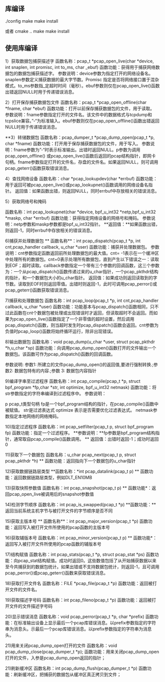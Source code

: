 ## 库编译
./config
make
make install

或者
cmake ..
make
make install

## 使用库编译
1）获取数据包捕获描述字 
函数名称：pcap_t *pcap_open_live(char *device, int snaplen, int promisc, int to_ms, char _ebuf)
函数功能：获得用于捕获网络数据包的数据包捕获描述字。
参数说明：device参数为指定打开的网络设备名。snaplen参数定义捕获数据的最大字节数。Promisc 指定是否将网络接口置于混杂模式。to_ms参数指_定超时时间（毫秒）。ebuf参数则仅在pcap_open_live()函数出错返回NULL时用于传递错误消息。

2）打开保存捕获数据包文件
函数名称：pcap_t *pcap_open_offline(char *fname, char *ebuf)
函数功能：打开以前保存捕获数据包的文件，用于读取。
参数说明：fname参数指定打开的文件名。该文件中的数据格式与tcpdump和tcpslice兼容。”-“为标准输入。ebuf参数则仅在pcap_open_offline()函数出错返回NULL时用于传递错误消息。

**3）转储数据包
函数名称：pcap_dumper_t *pcap_dump_open(pcap_t *p, char *fname)
函数功能：打开用于保存捕获数据包的文件，用于写入。
参数说明：fname参数为”-“时表示标准输出。出错时返回NULL。p参数为调用pcap_open_offline() 或pcap_open_live()函数后返回的pcap结构指针，即网卡句柄。fname参数指定打开的文件名，存盘的文件名。如果返回NULL，则可调用pcap_geterr()函数获取错误消息。

4）查找网络设备
函数名称：char *pcap_lookupdev(char *errbuf)
函数功能：用于返回可被pcap_open_live()或pcap_lookupnet()函数调用的网络设备名指针。
返回值：如果函数出错，则返回NULL，同时errbuf中存放相关的错误消息。

5）获取网络号和掩码

函数名称：int pcap_lookupnet(char *device, bpf_u_int32 *netp,bpf_u_int32 *maskp, char *errbuf)
函数功能：获得指定网络设备的网络号和掩码。
参数说明：netp参数和maskp参数都是bpf_u_int32指针。
**返回值：**如果函数出错，则返回-1，同时errbuf中存放相关的错误消息。

6)捕获并处理数据包
** 函数名称**：int pcap_dispatch(pcap_t *p, int cnt,pcap_handler callback, u_char *user)
函数功能：捕获并处理数据包。
参数说明：cnt参数指定函数返回前所处理数据包的最大值。cnt= -1表示在一个缓冲区中处理所有的数据包。cnt=0表示处理所有数据包，直到产生以下错误之一：读取到EOF；超时读取。callback参数指定一个带有三个参数的回调函数，这三个参数为：一个从pcap_dispatch()函数传递过来的u_char指针，一个pcap_pkthdr结构的指针，和一个数据包大小的u_char指针。
返回值：如果成功则返回读取到的字节数。读取到EOF时则返回零值。出错时则返回-1，此时可调用pcap_perror()或pcap_geterr()函数获取错误消息。

7)捕获和处理数据包
函数名称：int pcap_loop(pcap_t *p, int cnt,pcap_handler callback, u_char *user)
函数功能：功能基本与pcap_dispatch()函数相同，只不过此函数在cnt个数据包被处理或出现错误时才返回，但读取超时不会返回。而如果为pcap_open_live()函数指定了一个非零值的超时设置，然后调用pcap_dispatch()函数，则当超时发生时pcap_dispatch()函数会返回。cnt参数为负值时pcap_loop()函数将始终循环运行，除非出现错误。

8)输出数据包
函数名称：void pcap_dump(u_char *user, struct pcap_pkthdr *h,u_char *sp)
函数功能：向调用pcap_dump_open()函数打开的文件输出一个数据包。该函数可作为pcap_dispatch()函数的回调函数。

参数说明: 参数1: 所建立的文件pcap_dump_open()的返回值,要进行强制转换.;参数2: 数据包特有的内容.;参数 3: 数据包内容指针

9)编译字串至过滤程序
函数名称：int pcap_compile(pcap_t *p, struct bpf_program *fp,char *str, int optimize, bpf_u_int32 netmask)
函数功能：将str参数指定的字符串编译到过滤程序中。
参数说明：

p pcap_t类型句柄
fp是一个bpf_program结构的指针，在pcap_compile()函数中被赋值。
str是过滤表达式
optimize 表示是否需要优化过滤表达式。
netmask参数指定本地网络的网络掩码。

10)指定过滤程序
函数名称：int pcap_setfilter(pcap_t p, struct bpf_program fp)
函数功能：指定一个过滤程序。
**参数说明：**fp参数是bpf_program结构指针，通常取自pcap_compile()函数调用。
** 返回值：出错时返回-1；成功时返回0

11)获取下一个数据包
函数名称：u_char pcap_next(pcap_t p, struct pcap_pkthdr *h)
** 函数功能：返回指向下一个数据包的u_char指针

12)获取数据链路层类型
**函数名称：*int pcap_datalink(pcap_t p)
** 函数功能：返回数据链路层类型，例如DLT_EN10MB

13)获取快照参数值
函数名称：int pcap_snapshot(pcap_t p)
** 函数功能*：返回pcap_open_live被调用后的snapshot参数值

14)检测字节顺序
函数名称：int pcap_is_swapped(pcap_t *p)
**函数功能：**返回当前系统主机字节与被打开文件的字节顺序是否不同

15)获取主版本号
** 函数名称**：int pcap_major_version(pcap_t *p)
函数功能：返回写入被打开文件所使用的pcap函数的主版本号

16)获取辅版本号
函数名称：int pcap_minor_version(pcap_t p)
** 函数功能*：返回写入被打开文件所使用的pcap函数的辅版本号

17)结构赋值
函数名称：int pcap_stats(pcap_t *p, struct pcap_stat *ps)
函数功能：向pcap_stat结构赋值。成功时返回0。这些数值包括了从开始捕获数据以来至今共捕获到的数据包统计。如果出错或不支持数据包统计，则返回-1，且可调用pcap_perror()或pcap_geterr()函数来获取错误消息。

18)获取打开文件名
函数名称：FILE *pcap_file(pcap_t *p)
函数功能：返回被打开文件的文件名。

19)获取描述字号码
函数名称：int pcap_fileno(pcap_t *p)
函数功能：返回被打开文件的文件描述字号码

20)显示错误消息
函数名称：void pcap_perror(pcap_t *p, char *prefix)
函数功能：在标准输出设备上显示最后一个pcap库错误消息。以prefix参数指定的字符串为消息头。示最后一个pcap库错误消息。以prefix参数指定的字符串为消息头。

21)用来关闭pcap_dump_open打开的文件
函数名称：void pcap_dump_close(pcap_dumper_t *p);
函数功能：用来关闭pcap_dump_open打开的文件，入参是pcap_dump_open返回的指针；

21)刷新缓冲区
函数名称：int pcap_dump_flush(pcap_dumper_t *p)
函数功能：刷新缓冲区，把捕获的数据包从缓冲区真正拷贝到文件；
